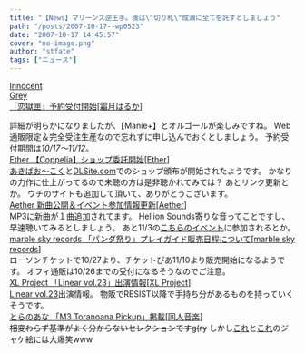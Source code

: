 ```yaml
---
title: "【News】マリーンズ逆王手。後は\"切り札\"成瀬に全てを託すとしましょう"
path: "/posts/2007-10-17--wp0523"
date: "2007-10-17 14:45:57"
cover: "no-image.png"
author: "stfate"
tags: ["ニュース"]
---
```


<style type="text/css">
<!--
p {white-space: pre-wrap};
-->
</style>

<a class="topics" href="http://www.gungnir.co.jp/innocentgrey/" target="_blank">Innocent Grey 「恋獄匣」予約受付開始</a><span class="junre">[<a href="http://shimotsukin.com/" target="_blank">霜月はるか</a>]</span>
<div class="news">詳細が明らかになりましたが、【Manie+】とオルゴールが楽しみですね。
Web通販限定＆完全受注生産なので忘れずに申し込んでおくとしましょう。
予約受付期間は<em>10/17～11/12</em>。</div>
<a class="topics" href="http://www.ether-music.com/" target="_blank">Ether 【Coppelia】ショップ委託開始</a><span class="junre">[<a href="http://www.ether-music.com/" target="_blank">Ether</a>]</span>
<div class="news"><a href="http://www.akibaoo.com/02/main/" target="_blank">あきばお～こく</a>と<a href="http://home.dlsite.com/work/=/product_id/RJ034789.html" target="_blank">DLSite.com</a>でのショップ頒布が開始されたようです。
かなりの力作に仕上がってるので未聴の方は是非聴かれてみては？
あとリンク更新とか。
ウチのサイトも追加して頂いて、ありがとうございます。</div>
<a class="topics" href="http://www.lkjp.net/" target="_blank">Aether 新曲公開＆イベント参加情報更新</a><span class="junre">[<a href="http://www.lkjp.net/" target="_blank">Aether</a>]</span>
<div class="news">MP3に新曲が１曲追加されてます。
Hellion Sounds寄りな音ってことですし、早速聴いてみるとしましょう。
あと11/3の<a href="http://cleric.sakura.ne.jp/yggdrasill/" target="_blank">こちらのイベント</a>に参加されるとか。</div>
<a class="topics" href="http://www.marbleskyrecords.com/" target="_blank">marble sky records 「パンダ祭り」プレイガイド販売日程について</a><span class="junre">[<a href="http://www.marbleskyrecords.com/" target="_blank">marble sky records</a>]</span>
<div class="news">ローソンチケットで10/27より、チケットぴあ11/10より販売開始になるようです。
オフィ通販は10/26までの受付になるそうなのでご注意。</div>
<a class="topics" href="http://www.xlproject.cc/" target="_blank">XL Project 「Linear vol.23」出演情報</a><span class="junre">[<a href="http://www.xlproject.cc/" target="_blank">XL Project</a>]</span>
<div class="news"><a href="http://www.linear.nu/" target="_blank">Linear vol.23</a>出演情報。
物販でRESIST以降で手持ち分があるものを持っていくそうです。</div>
<a class="topics" href="http://www.toranoana.jp/shop/071000m3_autumn/" target="_blank">とらのあな 「M3 Toranoana Pickup」掲載</a><span class="junre">[<a href="" target="_blank">同人音楽</a>]</span>
<div class="news"><del>相変わらず基準がよく分からないセレクションですg(ry</del>
しかし<a href="http://www.toranoana.jp/mailorder/article/04/0010/13/47/040010134732.html" target="_blank">これ</a>と<a href="http://www.toranoana.jp/mailorder/article/04/0010/13/47/040010134733.html" target="_blank">これ</a>のジャケ絵には大爆笑www</div>
